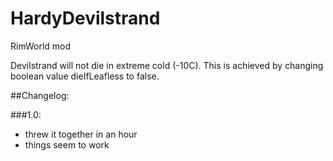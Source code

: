 # HardyDevilstrand
RimWorld mod

Devilstrand will not die in extreme cold (-10C). This is achieved by changing boolean value dieIfLeafless to false.

##Changelog:

###1.0:
* threw it together in an hour
* things seem to work